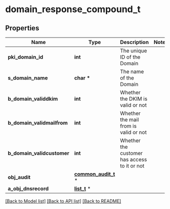 # domain_response_compound_t

## Properties
Name | Type | Description | Notes
------------ | ------------- | ------------- | -------------
**pki_domain_id** | **int** | The unique ID of the Domain | 
**s_domain_name** | **char \*** | The name of the Domain | 
**b_domain_validdkim** | **int** | Whether the DKIM is valid or not | 
**b_domain_validmailfrom** | **int** | Whether the mail from is valid or not | 
**b_domain_validcustomer** | **int** | Whether the customer has access to it or not | 
**obj_audit** | [**common_audit_t**](common_audit.md) \* |  | 
**a_obj_dnsrecord** | [**list_t**](object.md) \* |  | 

[[Back to Model list]](../README.md#documentation-for-models) [[Back to API list]](../README.md#documentation-for-api-endpoints) [[Back to README]](../README.md)


